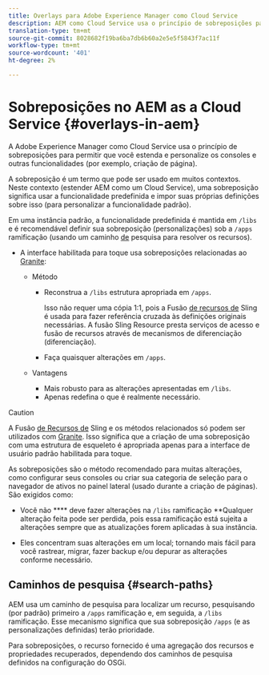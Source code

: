 ```yaml
---
title: Overlays para Adobe Experience Manager como Cloud Service
description: AEM como Cloud Service usa o princípio de sobreposições para permitir que você estenda e personalize os consoles e outras funcionalidades
translation-type: tm+mt
source-git-commit: 8028682f19ba6ba7db6b60a2e5e5f5843f7ac11f
workflow-type: tm+mt
source-wordcount: '401'
ht-degree: 2%

---
```



# Sobreposições no AEM as a Cloud Service {#overlays-in-aem}

A Adobe Experience Manager como Cloud Service usa o princípio de sobreposições para permitir que você estenda e personalize os consoles e outras funcionalidades (por exemplo, criação de página).

<!--
Adobe Experience Manager as a Cloud Service uses the principle of overlays to allow you to extend and customize the [consoles](/help/sites-developing/customizing-consoles-touch.md) and other functionality (for example, [page authoring](/help/sites-developing/customizing-page-authoring-touch.md)).
-->

A sobreposição é um termo que pode ser usado em muitos contextos. Neste contexto (estender AEM como um Cloud Service), uma sobreposição significa usar a funcionalidade predefinida e impor suas próprias definições sobre isso (para personalizar a funcionalidade padrão).

Em uma instância padrão, a funcionalidade predefinida é mantida em `/libs` e é recomendável definir sua sobreposição (personalizações) sob a `/apps` ramificação (usando um caminho [de](#search-paths) pesquisa para resolver os recursos).

* A interface habilitada para toque usa sobreposições relacionadas ao [Granite](https://helpx.adobe.com/experience-manager/6-5/sites/developing/using/reference-materials/granite-ui/api/index.html):

   * Método

      * Reconstrua a `/libs` estrutura apropriada em `/apps`.

         Isso não requer uma cópia 1:1, pois a Fusão [de recursos de](/help/implementing/developing/introduction/sling-resource-merger.md) Sling é usada para fazer referência cruzada às definições originais necessárias. A fusão Sling Resource presta serviços de acesso e fusão de recursos através de mecanismos de diferenciação (diferenciação).

      * Faça quaisquer alterações em `/apps`.
   * Vantagens

      * Mais robusto para as alterações apresentadas em `/libs`.
      * Apenas redefina o que é realmente necessário.


<!-- Still links to reference material in 6.5 -->

>[!CAUTION]
>
>A Fusão [de Recursos de](/help/implementing/developing/introduction/sling-resource-merger.md) Sling e os métodos relacionados só podem ser utilizados com [Granite](https://helpx.adobe.com/experience-manager/6-5/sites/developing/using/reference-materials/granite-ui/api/index.html). Isso significa que a criação de uma sobreposição com uma estrutura de esqueleto é apropriada apenas para a interface de usuário padrão habilitada para toque.

As sobreposições são o método recomendado para muitas alterações, como configurar seus consoles ou criar sua categoria de seleção para o navegador de ativos no painel lateral (usado durante a criação de páginas). São exigidos como:

<!--
Overlays are the recommended method for many changes, such as [configuring your consoles](/help/sites-developing/customizing-consoles-touch.md#create-a-custom-console) or [creating your selection category to the asset browser in the side panel](/help/sites-developing/customizing-page-authoring-touch.md#add-new-selection-category-to-asset-browser) (used when authoring pages). They are required as:
-->

* Você não **** deve fazer alterações na `/libs` ramificação **Qualquer alteração feita pode ser perdida, pois essa ramificação está sujeita a alterações sempre que as atualizações forem aplicadas à sua instância.

* Eles concentram suas alterações em um local; tornando mais fácil para você rastrear, migrar, fazer backup e/ou depurar as alterações conforme necessário.

## Caminhos de pesquisa {#search-paths}

AEM usa um caminho de pesquisa para localizar um recurso, pesquisando (por padrão) primeiro a `/apps` ramificação e, em seguida, a `/libs` ramificação. Esse mecanismo significa que sua sobreposição `/apps` (e as personalizações definidas) terão prioridade.

Para sobreposições, o recurso fornecido é uma agregação dos recursos e propriedades recuperados, dependendo dos caminhos de pesquisa definidos na configuração do OSGi.

<!--
## Example of Usage {#example-of-usage}

Some examples are covered when:

* [Customizing the Consoles](/help/sites-developing/customizing-consoles-touch.md)
* [Customizing Page Authoring](/help/sites-developing/customizing-page-authoring-touch.md)
-->